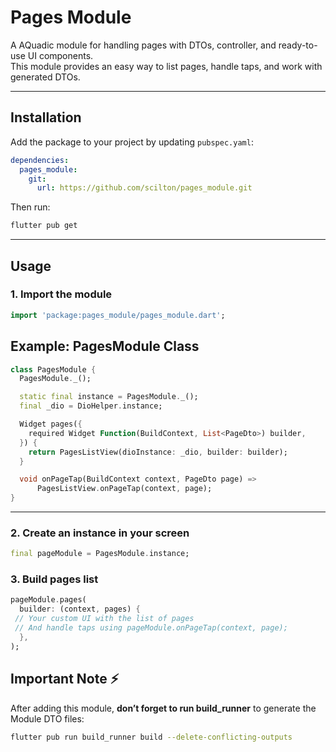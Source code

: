# Pages Module

A AQuadic module for handling pages with DTOs, controller, and ready-to-use UI components.  
This module provides an easy way to list pages, handle taps, and work with generated DTOs.

---

## Installation

Add the package to your project by updating `pubspec.yaml`:

```yaml
dependencies:
  pages_module:
    git:
      url: https://github.com/scilton/pages_module.git

````

Then run:

```bash
flutter pub get
```

---

## Usage

### 1. Import the module

```dart
import 'package:pages_module/pages_module.dart';
```

## Example: PagesModule Class

```dart
class PagesModule {
  PagesModule._();

  static final instance = PagesModule._();
  final _dio = DioHelper.instance;

  Widget pages({
    required Widget Function(BuildContext, List<PageDto>) builder,
  }) {
    return PagesListView(dioInstance: _dio, builder: builder);
  }

  void onPageTap(BuildContext context, PageDto page) =>
      PagesListView.onPageTap(context, page);
}
```

---

### 2. Create an instance in your screen

```dart
final pageModule = PagesModule.instance;
```

### 3. Build pages list

```dart
pageModule.pages(
  builder: (context, pages) {
 // Your custom UI with the list of pages
 // And handle taps using pageModule.onPageTap(context, page);
  },
);
```

## Important Note ⚡

After adding this module, **don’t forget to run build\_runner** to generate the Module DTO files:

```bash
flutter pub run build_runner build --delete-conflicting-outputs
```

